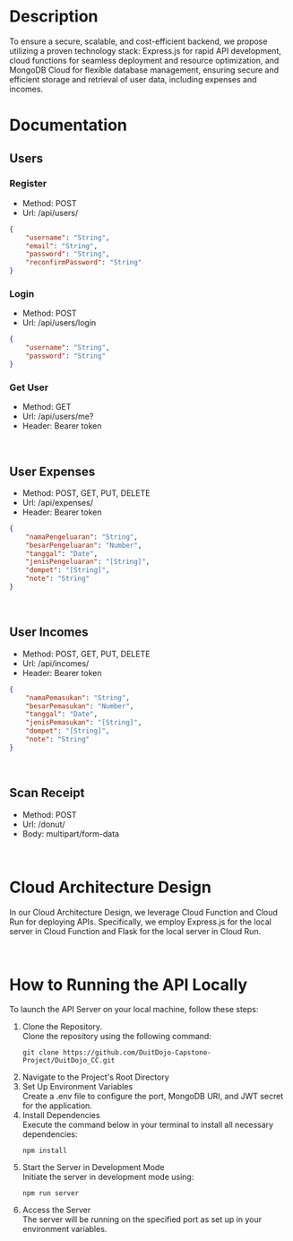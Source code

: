 # Description
<p>To ensure a secure, scalable, and cost-efficient backend, we propose utilizing a proven technology stack: Express.js for rapid API development, cloud functions for seamless deployment and resource optimization, and MongoDB Cloud for flexible database management, ensuring secure and efficient storage and retrieval of user data, including expenses and incomes.</p>

# Documentation

## Users

### Register
- Method: POST
- Url: /api/users/
```json
{
	"username": "String",
	"email": "String",
	"password": "String",
	"reconfirmPassword": "String"
}
```

### Login
- Method: POST
- Url: /api/users/login
```json
{
	"username": "String",
	"password": "String"
}
```

### Get User
- Method: GET
- Url: /api/users/me?
- Header: Bearer token

<br>

## User Expenses
- Method: POST, GET, PUT, DELETE
- Url: /api/expenses/
- Header: Bearer token
```json
{
	"namaPengeluaran": "String",
	"besarPengeluaran": "Number",
	"tanggal": "Date",
	"jenisPengeluaran": "[String]", 
	"dompet": "[String]", 
	"note": "String"
}
```

<br>

## User Incomes
- Method: POST, GET, PUT, DELETE
- Url: /api/incomes/
- Header: Bearer token
```json
{
	"namaPemasukan": "String",
	"besarPemasukan": "Number",
	"tanggal": "Date",
	"jenisPemasukan": "[String]", 
	"dompet": "[String]", 
	"note": "String"
}
```

<br>

## Scan Receipt
- Method: POST
- Url: /donut/
- Body: multipart/form-data

<br>

# Cloud Architecture Design
<p>In our Cloud Architecture Design, we leverage Cloud Function and Cloud Run for deploying APIs. Specifically, we employ Express.js for the local server in Cloud Function and Flask for the local server in Cloud Run.</p>

<br>

# How to Running the API Locally 
To launch the API Server on your local machine, follow these steps:
1.  Clone the Repository. <br>
	Clone the repository using the following command:
	```
	git clone https://github.com/DuitDojo-Capstone-Project/DuitDojo_CC.git
	```
2.  Navigate to the Project's Root Directory
3.  Set Up Environment Variables <br>
	Create a .env file to configure the port, MongoDB URI, and JWT secret for the application.
4.  Install Dependencies <br>
	Execute the command below in your terminal to install all necessary dependencies:
	```
	npm install
	```
5.  Start the Server in Development Mode <br>
	Initiate the server in development mode using:
	```
	npm run server
	```
6.  Access the Server <br>
	The server will be running on the specified port as set up in your environment variables.